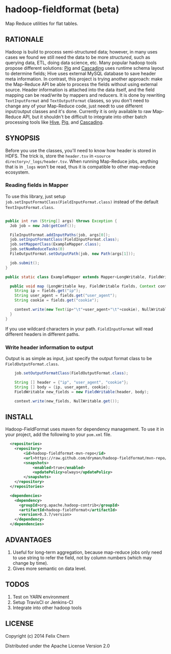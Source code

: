 hadoop-fieldformat (beta)
==================

Map Reduce utilities for flat tables.

RATIONALE
---------

Hadoop is build to process semi-structured data; however, in many uses cases we found we still need the data to be more *structured*, such as querying data, ETL, doing data science, etc. Many popular hadoop tools propose different solutions: [Pig][pig] and [Cascading][cascading] uses runtime schema layout to determine fields; Hive uses external MySQL database to save header meta information. In contrast, this project is trying another approach: make the Map-Reduce API be able to process the fields without using external source. Header information is attached into the data itself, and the field mapping can be read/write by mappers and reducers. It is done by rewriting `TextInputFormat` and `TextOutputFormat` classes, so you don't need to change any of your Map-Reduce code, just needt to use different input/output classes and it's done. Currently it is only available to raw Map-Reduce API, but it shouldn't be difficult to integrate into other batch processing tools like [Hive][hive], [Pig][pig], and [Cascading][cascading].

[hive]: http://hive.apache.org
[pig]: https://pig.apache.org
[cascading]: http://www.cascading.org

SYNOPSIS
--------

Before you use the classes, you'll need to know how header is stored in HDFS. The trick is, store the `header.tsv` in `<source directory>/_logs/header.tsv`. When running Map-Reduce jobs, anything that is in `_logs` won't be read, thus it is compatible to other map-reduce ecosystem.

### Reading fields in Mapper

To use this library, just setup `job.setInputFormatClass(FieldInputFormat.class)` instead of the default `TextInputFormat.class`. 

```java

public int run (String[] args) throws Exception {
  Job job = new Job(getConf());

  FileInputFormat.addInputPaths(job, args[0]);
  job.setInputFormatClass(FieldInputFormat.class);
  job.setMapperClass(ExampleMapper.class);
  job.setNumReduceTasks(0)
  FileOutputFormat.setOutputPath(job, new Path(args[1]));

  job.submit();
}

public static class ExampleMapper extends Mapper<LongWritable, FieldWritable, Text, NullWritable> {

  public void map (LongWritable key, FieldWritable fields, Context context) throws IOException, InterruptedException{
    String ip = fields.get("ip");
    String user_agent = fields.get("user_agent");
    String cookie = fields.get("cookie");

    context.write(new Text(ip+"\t"+user_agent+"\t"+cookie), NullWritable.get());
  }
}
```

If you use wildcard characters in your path. `FieldInputFormat` will read different headers in different paths.


### Write header information to output

Output is as simple as input, just specify the output format class to be `FieldOutputFormat.class`.

```java
    job.setOutputFormatClass(FieldOutputFormat.class);

    String [] header = {"ip", "user_agent", "cookie"};
    String [] body = {ip, user_agent, cookie};
    FieldWritable new_fields = new FieldWritable(header, body);

    context.write(new_fields, NullWritable.get());
```

INSTALL
-------

Hadoop-FieldFormat uses maven for dependency management. To use it in your project, add the following to your `pom.xml` file.

```xml
  <repositories>
    <repository>
        <id>hadoop-fieldformat-mvn-repo</id>
        <url>https://raw.github.com/dryman/hadoop-fieldformat/mvn-repo/</url>
        <snapshots>
            <enabled>true</enabled>
            <updatePolicy>always</updatePolicy>
        </snapshots>
    </repository>
  </repositories>

  <dependencies>
    <dependency>
      <groupId>org.apache.hadoop-contrib</groupId>
      <artifactId>hadoop-fieldformat</artifactId>
      <version>0.3.7/version>
    </dependency>
  </dependencies>
```

ADVANTAGES
----------

1. Useful for long-term aggregation, because map-reduce jobs only need to use string to refer the field, not by column numbers (which may change by time).
2. Gives more semantic on data level.

TODOS
-----

1. Test on YARN environment
2. Setup TravisCI or Jenkins-CI
3. Integrate into other hadoop tools

LICENSE
-------

Copyright (c) 2014 Felix Chern

Distributed under the Apache License Version 2.0
